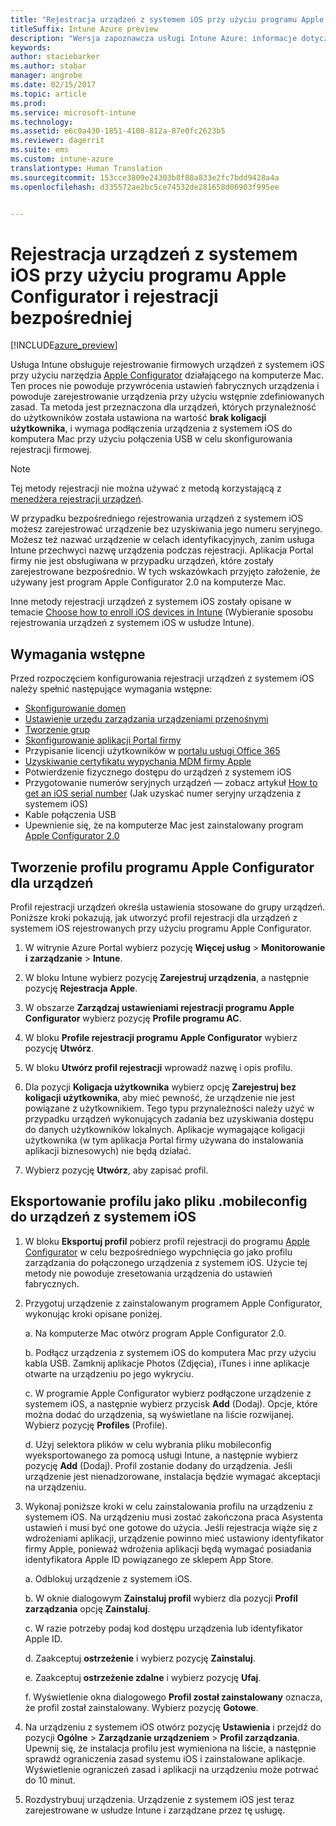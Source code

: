 ```yaml
---
title: "Rejestracja urządzeń z systemem iOS przy użyciu programu Apple Configurator i rejestracji bezpośredniej"
titleSuffix: Intune Azure preview
description: "Wersja zapoznawcza usługi Intune Azure: informacje dotyczące rejestrowania firmowych urządzeń z systemem iOS przy użyciu programu Apple Configurator i rejestracji bezpośredniej."
keywords: 
author: staciebarker
ms.author: stabar
manager: angrobe
ms.date: 02/15/2017
ms.topic: article
ms.prod: 
ms.service: microsoft-intune
ms.technology: 
ms.assetid: e6c0a430-1851-4108-812a-87e0fc2623b5
ms.reviewer: dagerrit
ms.suite: ems
ms.custom: intune-azure
translationtype: Human Translation
ms.sourcegitcommit: 153cce3809e24303b8f88a833e2fc7bdd9428a4a
ms.openlocfilehash: d335572ae2bc5ce74532de281658d06903f995ee


---
```


# <a name="enroll-ios-devices-with-apple-configurator-and-direct-enrollment"></a>Rejestracja urządzeń z systemem iOS przy użyciu programu Apple Configurator i rejestracji bezpośredniej 

[!INCLUDE[azure_preview](../includes/azure_preview.md)]

Usługa Intune obsługuje rejestrowanie firmowych urządzeń z systemem iOS przy użyciu narzędzia [Apple Configurator](https://itunes.apple.com/us/app/apple-configurator-2/id1037126344?mt=12) działającego na komputerze Mac. Ten proces nie powoduje przywrócenia ustawień fabrycznych urządzenia i powoduje zarejestrowanie urządzenia przy użyciu wstępnie zdefiniowanych zasad. Ta metoda jest przeznaczona dla urządzeń, których przynależność do użytkowników została ustawiona na wartość **brak koligacji użytkownika**, i wymaga podłączenia urządzenia z systemem iOS do komputera Mac przy użyciu połączenia USB w celu skonfigurowania rejestracji firmowej.

>[!NOTE]
>Tej metody rejestracji nie można używać z metodą korzystającą z [menedżera rejestracji urządzeń](enroll-devices-using-device-enrollment-manager.md).

W przypadku bezpośredniego rejestrowania urządzeń z systemem iOS możesz zarejestrować urządzenie bez uzyskiwania jego numeru seryjnego. Możesz też nazwać urządzenie w celach identyfikacyjnych, zanim usługa Intune przechwyci nazwę urządzenia podczas rejestracji. Aplikacja Portal firmy nie jest obsługiwana w przypadku urządzeń, które zostały zarejestrowane bezpośrednio. W tych wskazówkach przyjęto założenie, że używany jest program Apple Configurator 2.0 na komputerze Mac.

Inne metody rejestracji urządzeń z systemem iOS zostały opisane w temacie [Choose how to enroll iOS devices in Intune](choose-ios-enrollment-method.md) (Wybieranie sposobu rejestrowania urządzeń z systemem iOS w usłudze Intune).


## <a name="prerequisites"></a>Wymagania wstępne

Przed rozpoczęciem konfigurowania rejestracji urządzeń z systemem iOS należy spełnić następujące wymagania wstępne:

- [Skonfigurowanie domen](https://docs.microsoft.com/intune/get-started/start-with-a-paid-subscription-to-microsoft-intune-step-2)
- [Ustawienie urzędu zarządzania urządzeniami przenośnymi](set-mdm-authority.md)
- [Tworzenie grup](https://docs.microsoft.com/intune/get-started/start-with-a-paid-subscription-to-microsoft-intune-step-5)
- [Skonfigurowanie aplikacji Portal firmy](/intune-azure/manage-apps/company-portal-app.md)
- Przypisanie licencji użytkowników w [portalu usługi Office 365](http://go.microsoft.com/fwlink/p/?LinkId=698854)
- [Uzyskiwanie certyfikatu wypychania MDM firmy Apple](get-an-apple-mdm-push-certificate.md)
- Potwierdzenie fizycznego dostępu do urządzeń z systemem iOS
- Przygotowanie numerów seryjnych urządzeń — zobacz artykuł [How to get an iOS serial number](https://support.apple.com//HT204308) (Jak uzyskać numer seryjny urządzenia z systemem iOS)
- Kable połączenia USB
- Upewnienie się, że na komputerze Mac jest zainstalowany program [Apple Configurator 2.0](https://itunes.apple.com/us/app/apple-configurator-2/id1037126344?mt=12)

## <a name="create-an-apple-configurator-profile-for-devices"></a>Tworzenie profilu programu Apple Configurator dla urządzeń

Profil rejestracji urządzeń określa ustawienia stosowane do grupy urządzeń. Poniższe kroki pokazują, jak utworzyć profil rejestracji dla urządzeń z systemem iOS rejestrowanych przy użyciu programu Apple Configurator.

1. W witrynie Azure Portal wybierz pozycję **Więcej usług** > **Monitorowanie i zarządzanie** > **Intune**.

2. W bloku Intune wybierz pozycję **Zarejestruj urządzenia**, a następnie pozycję **Rejestracja Apple**.

3. W obszarze **Zarządzaj ustawieniami rejestracji programu Apple Configurator** wybierz pozycję **Profile programu AC**.

4. W bloku **Profile rejestracji programu Apple Configurator** wybierz pozycję **Utwórz**.

5. W bloku **Utwórz profil rejestracji** wprowadź nazwę i opis profilu.

6. Dla pozycji **Koligacja użytkownika** wybierz opcję **Zarejestruj bez koligacji użytkownika**, aby mieć pewność, że urządzenie nie jest powiązane z użytkownikiem. Tego typu przynależności należy użyć w przypadku urządzeń wykonujących zadania bez uzyskiwania dostępu do danych użytkowników lokalnych. Aplikacje wymagające koligacji użytkownika (w tym aplikacja Portal firmy używana do instalowania aplikacji biznesowych) nie będą działać.

7. Wybierz pozycję **Utwórz**, aby zapisać profil.

## <a name="export-the-profile-as-mobileconfig-to-ios-devices"></a>Eksportowanie profilu jako pliku .mobileconfig do urządzeń z systemem iOS

1. W bloku **Eksportuj profil** pobierz profil rejestracji do programu [Apple Configurator](https://itunes.apple.com/us/app/apple-configurator-2/id1037126344?mt=12) w celu bezpośredniego wypchnięcia go jako profilu zarządzania do połączonego urządzenia z systemem iOS. Użycie tej metody nie powoduje zresetowania urządzenia do ustawień fabrycznych.

2. Przygotuj urządzenie z zainstalowanym programem Apple Configurator, wykonując kroki opisane poniżej.

   a. Na komputerze Mac otwórz program Apple Configurator 2.0.

   b. Podłącz urządzenia z systemem iOS do komputera Mac przy użyciu kabla USB. Zamknij aplikacje Photos (Zdjęcia), iTunes i inne aplikacje otwarte na urządzeniu po jego wykryciu.

   c. W programie Apple Configurator wybierz podłączone urządzenie z systemem iOS, a następnie wybierz przycisk **Add** (Dodaj). Opcje, które można dodać do urządzenia, są wyświetlane na liście rozwijanej. Wybierz pozycję **Profiles** (Profile).

   d. Użyj selektora plików w celu wybrania pliku mobileconfig wyeksportowanego za pomocą usługi Intune, a następnie wybierz pozycję **Add** (Dodaj). Profil zostanie dodany do urządzenia. Jeśli urządzenie jest nienadzorowane, instalacja będzie wymagać akceptacji na urządzeniu.

3. Wykonaj poniższe kroki w celu zainstalowania profilu na urządzeniu z systemem iOS. Na urządzeniu musi zostać zakończona praca Asystenta ustawień i musi być one gotowe do użycia. Jeśli rejestracja wiąże się z wdrożeniami aplikacji, urządzenie powinno mieć ustawiony identyfikator firmy Apple, ponieważ wdrożenia aplikacji będą wymagać posiadania identyfikatora Apple ID powiązanego ze sklepem App Store.

   a. Odblokuj urządzenie z systemem iOS.

   b. W oknie dialogowym **Zainstaluj profil** wybierz dla pozycji **Profil zarządzania** opcję **Zainstaluj**.

   c. W razie potrzeby podaj kod dostępu urządzenia lub identyfikator Apple ID.

   d. Zaakceptuj **ostrzeżenie** i wybierz pozycję **Zainstaluj**.

   e. Zaakceptuj **ostrzeżenie zdalne** i wybierz pozycję **Ufaj**.

   f. Wyświetlenie okna dialogowego **Profil został zainstalowany** oznacza, że profil został zainstalowany. Wybierz pozycję **Gotowe**.

4. Na urządzeniu z systemem iOS otwórz pozycję **Ustawienia** i przejdź do pozycji **Ogólne** > **Zarządzanie urządzeniem** > **Profil zarządzania**. Upewnij się, że instalacja profilu jest wymieniona na liście, a następnie sprawdź ograniczenia zasad systemu iOS i zainstalowane aplikacje. Wyświetlenie ograniczeń zasad i aplikacji na urządzeniu może potrwać do 10 minut.

5. Rozdystrybuuj urządzenia. Urządzenie z systemem iOS jest teraz zarejestrowane w usłudze Intune i zarządzane przez tę usługę.



<!--HONumber=Feb17_HO3-->



